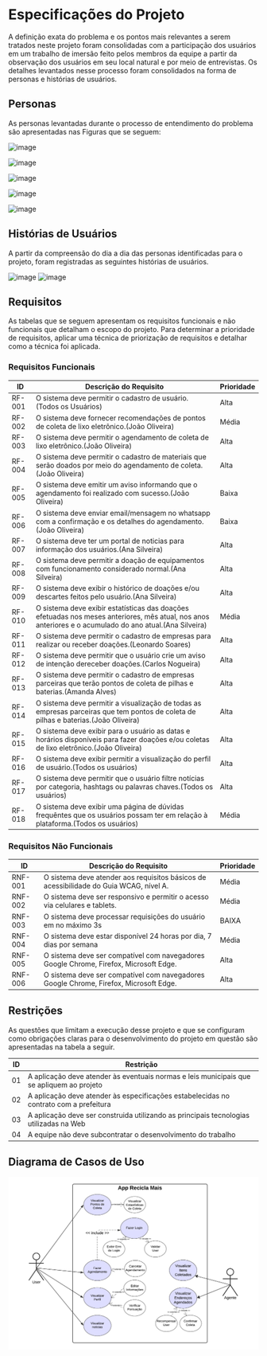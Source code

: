 # Especificações do Projeto

A definição exata do problema e os pontos mais relevantes a serem tratados neste projeto foram consolidadas com a participação dos usuários em um trabalho de imersão feito pelos membros da equipe a partir da observação dos usuários em seu local natural e por meio de entrevistas. Os detalhes levantados nesse processo foram consolidados na forma de personas e histórias de usuários.

## Personas

As personas levantadas durante o processo de entendimento do problema são apresentadas nas Figuras que se seguem:

![image](https://github.com/user-attachments/assets/bb4dba42-b963-484f-8c7e-96f435ab2990)

![image](https://github.com/user-attachments/assets/45c473bf-998c-4f39-aa09-7880d92c20a3)

![image](https://github.com/user-attachments/assets/9b051e14-89ea-4d1b-8823-eb20ca05e438)

![image](https://github.com/user-attachments/assets/4933dbcd-5003-451c-b6b7-373b8ada3bde)

![image](https://github.com/user-attachments/assets/ad506a0b-547c-4422-a6ee-d46fa1be67dc)



## Histórias de Usuários

A partir da compreensão do dia a dia das personas identificadas para o projeto, foram registradas as seguintes histórias de usuários.

![image](https://github.com/user-attachments/assets/fd962de0-da8f-4572-aa14-30986da810bd)
![image](https://github.com/user-attachments/assets/be18477e-15a7-4021-a2de-74d3175496d5)


## Requisitos

As tabelas que se seguem apresentam os requisitos funcionais e não funcionais que detalham o escopo do projeto. Para determinar a prioridade de requisitos, aplicar uma técnica de priorização de requisitos e detalhar como a técnica foi aplicada.

### Requisitos Funcionais

|    ID    | Descrição do Requisito  | Prioridade |
|------|-----------------------------------------|----|
|RF-001| O sistema deve permitir o cadastro de usuário. (Todos os Usuários) | Alta 
|RF-002| O sistema deve fornecer recomendações de pontos de coleta de lixo eletrônico.(João Oliveira)| Média | 
|RF-003| O sistema deve permitir o agendamento de coleta de lixo eletrônico.(João Oliveira)  | Alta |
|RF-004| O sistema deve permitir o cadastro de materiais que serão doados por meio do agendamento de coleta.(João Oliveira) | Alta |
|RF-005| O sistema deve emitir um aviso informando que o agendamento foi realizado com sucesso.(João Oliveira) | Baixa |
|RF-006| O sistema deve enviar email/mensagem no whatsapp com a confirmação e os detalhes do agendamento.(João Oliveira) | Baixa |
|RF-007| O sistema deve ter um portal de noticias para informação dos usuários.(Ana Silveira) | Alta |
|RF-008| O sistema deve permitir a doação de equipamentos com funcionamento considerado normal.(Ana Silveira) | Alta |
|RF-009| O sistema deve exibir o histórico de doações e/ou descartes feitos pelo usuário.(Ana Silveira) | Alta |
|RF-010| O sistema deve exibir estatísticas das doações efetuadas nos meses anteriores, mês atual, nos anos anteriores e o acumulado do ano atual.(Ana Silveira) | Média |
|RF-011| O sistema deve permitir o cadastro de empresas para realizar ou receber doações.(Leonardo Soares) | Alta |
|RF-012| O sistema deve permitir que o usuário crie um aviso de intenção dereceber doações.(Carlos Nogueira) | Alta |
|RF-013| O sistema deve permitir o cadastro de empresas parceiras que terão pontos de coleta de pilhas e baterias.(Amanda Alves) | Alta |
|RF-014| O sistema deve permitir a visualização de todas as empresas parceiras que tem pontos de coleta de pilhas e baterias.(João Oliveira) | Alta |
|RF-015| O sistema deve exibir para o usuário as datas e horários disponíveis para fazer doações e/ou coletas de lixo eletrônico.(João Oliveira) | Alta |
|RF-016| O sistema deve exibir permitir a visualização do perfil de usuário.(Todos os usuários) | Alta |
|RF-017| O sistema deve permitir que o usuário filtre notícias por categoria, hashtags ou palavras chaves.(Todos os usuários) | Alta |
|RF-018| O sistema deve exibir uma página de dúvidas frequêntes que os usuários possam ter em relação à plataforma.(Todos os usuários) | Média |

### Requisitos Não Funcionais

|ID     | Descrição do Requisito  |Prioridade |
|-------|-------------------------|----|
|RNF-001| O sistema deve atender aos requisitos básicos de acessibilidade do Guia WCAG, nível A. | Média | 
|RNF-002| O sistema deve ser responsivo e permitir o acesso via celulares e tablets. | Média | 
|RNF-003| O sistema deve processar requisições do usuário em no máximo 3s |  BAIXA |
|RNF-004| O sistema deve estar disponível 24 horas por dia, 7 dias por semana |  Média |
|RNF-005| O sistema deve ser compatível com navegadores Google Chrome, Firefox, Microsoft Edge. |  Alta |
|RNF-006| O sistema deve ser compatível com navegadores Google Chrome, Firefox, Microsoft Edge. |  Alta |

## Restrições

As questões que limitam a execução desse projeto e que se configuram como obrigações claras para o desenvolvimento do projeto em questão são apresentadas na tabela a seguir.

|ID| Restrição                                             |
|--|-------------------------------------------------------|
|01| A aplicação  deve atender às eventuais normas e leis municipais que se apliquem ao projeto           |
|02| A aplicação deve atender às especificações estabelecidas no contrato com a prefeitura                |
|03| A aplicação deve ser construida utilizando as principais tecnologias utilizadas na Web               |
|04| A equipe não deve subcontratar o desenvolvimento do trabalho                                       |

## Diagrama de Casos de Uso

![Diagrama de Casos de Uso](img/UMLusecase.png)

